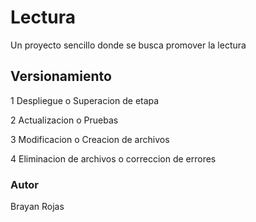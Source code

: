 # Lectura
Un proyecto sencillo donde se busca promover la lectura

## Versionamiento

1 Despliegue o Superacion de etapa

2 Actualizacion o Pruebas

3 Modificacion o Creacion de archivos

4 Eliminacion de archivos o correccion de errores

### Autor

Brayan Rojas
